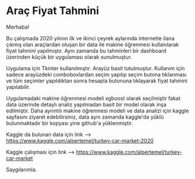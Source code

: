 # Araç Fiyat Tahmini

Merhaba!

Bu çalışmada 2020 yılının ilk ve ikinci çeyrek aylarında internette ilana çıkmış olan araçlardan oluşan bir data ile makine öğrenmesi kullanılarak fiyat tahmini yapılmıştır. Aynı zamanda bu tahminleri bir dashboard üzerinden küçük bir uygulaması olarak sunulmuştur.

Uygulama için Tkinter kullanılmıştır. Arayüz basit tutulmuştur. Kullanım için sadece arayüzdeki comboboxlardan seçim yapılıp seçim butona tıklanması ve tüm seçimler yapıldıktan sonra hesapla butonuna tıklayarak fiyat tahmini yapılabilir.

Uygulamadaki makine öğrenmesi modeli xgboost olarak seçilmiştir fakat data üzerinde detaylı analiz yapılmadan basit bir model olarak inşa edilmiştir. Daha ayrıntılı makine öğrenmesi modeli ve data analizi için kaggle sayfasını ziyaret edebilirsiniz, data aynı zamanda kaggle'da yüklü bulunmaktadır bir kopyası yine github'a yüklenmiştir.

Kaggle da bulunan data için link --> https://www.kaggle.com/alpertemel/turkey-car-market-2020

Kaggle çalışması için link --> https://www.kaggle.com/alpertemel/turkey-car-market

Saygılarımla.
